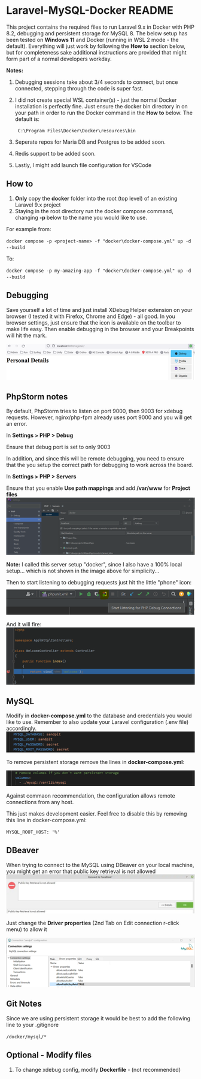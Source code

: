 # Laravel-MySQL-Docker README

This project contains the required files to run Laravel 9.x in Docker with PHP 8.2, debugging and persistent storage for MySQL 8. The below setup has been tested on **Windows 11** and Docker (running in WSL 2 mode - the default). Everything will just work by following the **How to** section below, but for completeness sake additional instructions are provided that might form part of a normal developers workday.

**Notes:** 
1. Debugging sessions take about 3/4 seconds to connect, but once connected, stepping through the code is super fast.
2. I did not create special WSL container(s) - just the normal Docker installation is perfectly fine. Just ensure the docker bin directory in on your path in order to run the Docker command in the **How to** below. The default is:

 		C:\Program Files\Docker\Docker\resources\bin

3. Seperate repos for Maria DB and Postgres to be added soon.
4. Redis support to be added soon.
5. Lastly, I might add launch file configuration for VSCode

## How to

1. **Only** copy the **docker** folder into the root (top level) of an existing Laravel 9.x project
2. Staying in the root directory run the docker compose command, changing **-p <project-name>** below to the name you would like to use.

For example from:

`docker compose -p <project-name> -f "docker\docker-compose.yml" up -d --build`

To:

`docker compose -p my-amazing-app -f "docker\docker-compose.yml" up -d --build`

## Debugging
Save yourself a lot of time and just install XDebug Helper extension on your browser (I tested it with Firefox, Chrome and Edge) - all good. In you browser settings, just ensure that the icon is available on the toolbar to make life easy. Then enable debugging in the browser and your Breakpoints will hit the mark.

![Debug](debug.png)

## PhpStorm notes

By default, PhpStorm tries to listen on port 9000, then 9003 for xdebug requests.
However, nginx/php-fpm already uses port 9000 and you will get an error.

In **Settings > PHP > Debug**

Ensure that debug port is set to only 9003

In addition, and since this will be remote debugging, you need to ensure that the you setup the correct path for debugging to work across the board.

In **Settings > PHP > Servers**

Ensure that you enable **Use path mappings** and add **/var/www** for **Project files**
![PhpStorm](phpstorm.png)

**Note:** I called this server setup "docker", since I also have a 100% local setup... which is not shown in the image above for simplicity...

Then to start listening to debugging requests just hit the little "phone" icon:
![PhpStorm Debug](debug1.png)

And it will fire:
![PhpStorm Debug](debug2.png)

## MySQL

Modify in **docker-compose.yml** to the database and credentials you would like to use. Remember to also update your Laravel configuration (.env file) accordingly.
![MySQL](mysql.png)

To remove persistent storage remove the lines in **docker-compose.yml**:

![MySQL](mysql1.png)

Against commaon recommendation, the configuration allows remote connections from any host.

This just makes development easier. Feel free to disable this by removing this line in docker-compose.yml:

`MYSQL_ROOT_HOST: '%'`


## DBeaver
When trying to connect to the MySQL using DBeaver on your local machine, you might get an error that public key retrieval is not allowed
![DBeaver](dbeaver.png)

Just change the **Driver properties** (2nd Tab on Edit connection r-click menu) to allow it

![DBeaver-Driver-Properties](dbeaver1.png)

## Git Notes

Since we are using persistent storage it would be best to add the following line to your .gitignore

`/docker/mysql/*`

## Optional - Modify files

1. To change xdebug config, modify **Dockerfile** - (not recommended)
